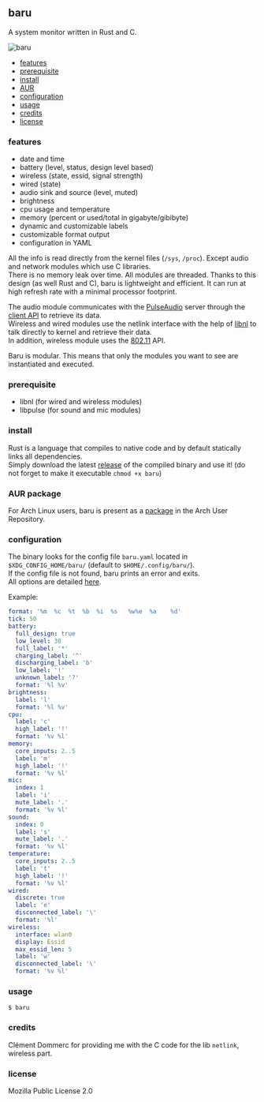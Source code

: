 ## baru

A system monitor written in Rust and C.

![baru](https://raw.githubusercontent.com/doums/baru/master/public/baru.png)

- [features](#features)
- [prerequisite](#prerequisite)
- [install](#install)
- [AUR](#aur-package)
- [configuration](#configuration)
- [usage](#usage)
- [credits](#credits)
- [license](#license)

### features

* date and time
* battery (level, status, design level based)
* wireless (state, essid, signal strength)
* wired (state)
* audio sink and source (level, muted)
* brightness
* cpu usage and temperature
* memory (percent or used/total in gigabyte/gibibyte)
* dynamic and customizable labels
* customizable format output
* configuration in YAML

All the info is read directly from the kernel files (`/sys`, `/proc`). Except audio and network modules which use C libraries.\
There is no memory leak over time. All modules are threaded. Thanks to this design (as well Rust and C), baru is lightweight and efficient. It can run at high refresh rate with a minimal processor footprint.

The audio module communicates with the [PulseAudio](https://www.freedesktop.org/wiki/Software/PulseAudio/) server through the [client API](https://freedesktop.org/software/pulseaudio/doxygen/) to retrieve its data.\
Wireless and wired modules use the netlink interface with the help of [libnl](https://www.infradead.org/~tgr/libnl/) to talk directly to kernel and retrieve their data.\
In addition, wireless module uses the [802.11](https://github.com/torvalds/linux/blob/master/include/uapi/linux/nl80211.h) API.

Baru is modular. This means that only the modules you want to see are instantiated and executed.

### prerequisite

- libnl (for wired and wireless modules)
- libpulse (for sound and mic modules)

### install

Rust is a language that compiles to native code and by default statically links all dependencies.\
Simply download the latest [release](https://github.com/doums/baru/releases) of the compiled binary and use it! (do not forget to make it executable `chmod +x baru`)

### AUR package

For Arch Linux users, baru is present as a [package](https://aur.archlinux.org/packages/baru-bin) in the Arch User Repository.

### configuration

The binary looks for the config file `baru.yaml` located in `$XDG_CONFIG_HOME/baru/` (default to `$HOME/.config/baru/`).\
If the config file is not found, baru prints an error and exits.\
All options are detailed [here](https://github.com/doums/baru/blob/master/baru.yaml).

Example:
```yaml
format: '%m  %c  %t  %b  %i  %s   %w%e  %a    %d'
tick: 50
battery:
  full_design: true
  low_level: 30
  full_label: '*'
  charging_label: '^'
  discharging_label: 'b'
  low_label: '!'
  unknown_label: '?'
  format: '%l %v'
brightness:
  label: 'l'
  format: '%l %v'
cpu:
  label: 'c'
  high_label: '!'
  format: '%v %l'
memory:
  core_inputs: 2..5
  label: 'm'
  high_label: '!'
  format: '%v %l'
mic:
  index: 1
  label: 'i'
  mute_label: '.'
  format: '%v %l'
sound:
  index: 0
  label: 's'
  mute_label: '.'
  format: '%v %l'
temperature:
  core_inputs: 2..5
  label: 't'
  high_label: '!'
  format: '%v %l'
wired:
  discrete: true
  label: 'e'
  disconnected_label: '\'
  format: '%l'
wireless:
  interface: wlan0
  display: Essid
  max_essid_len: 5
  label: 'w'
  disconnected_label: '\'
  format: '%v %l'
```

### usage
```
$ baru
```

### credits

Clément Dommerc for providing me with the C code for the lib `netlink`, wireless part.

### license
Mozilla Public License 2.0
